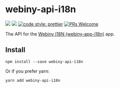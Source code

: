 # webiny-api-i18n
[![](https://img.shields.io/npm/dw/webiny-api-i18n.svg)](https://www.npmjs.com/package/webiny-api-i18n) 
[![](https://img.shields.io/npm/v/webiny-api-i18n.svg)](https://www.npmjs.com/package/webiny-api-i18n)
[![code style: prettier](https://img.shields.io/badge/code_style-prettier-ff69b4.svg?style=flat-square)](https://github.com/prettier/prettier)
[![PRs Welcome](https://img.shields.io/badge/PRs-welcome-brightgreen.svg?style=flat-square)](http://makeapullrequest.com)

The API for the [Webiny I18N (webiny-app-i18n)](../webiny-app-i18n) app. 
  
## Install
```
npm install --save webiny-api-i18n
```

Or if you prefer yarn: 
```
yarn add webiny-api-i18n
```
